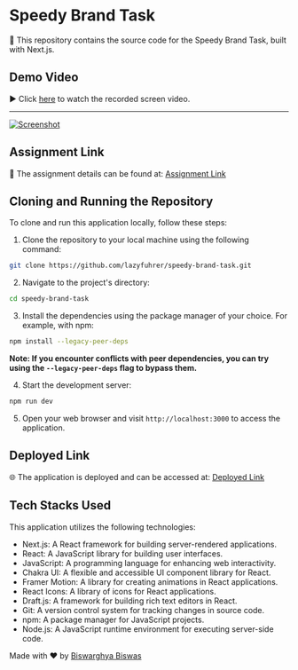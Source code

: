 # Speedy Brand Task

📁 This repository contains the source code for the Speedy Brand Task, built with Next.js.

## Demo Video

▶️ Click [here](https://drive.google.com/file/d/1AW3ot-WnlK0NiV6cUTBi5mSgVx_Z1oEo/view?usp=sharing) to watch the recorded screen video.

---

[![Screenshot](https://github.com/lazyfuhrer/speedy-brand-task/assets/64888892/b38444ce-a71e-4140-8107-1060029edd11)](https://example.com/recorded-screen-video)

## Assignment Link

📝 The assignment details can be found at: [Assignment Link](https://drive.google.com/file/d/1AQA9uGgwkI4XeG94S82Lh-84Qxefgeol/view)

## Cloning and Running the Repository

To clone and run this application locally, follow these steps:

1. Clone the repository to your local machine using the following command:
```bash
git clone https://github.com/lazyfuhrer/speedy-brand-task.git
```
2. Navigate to the project's directory:
```bash
cd speedy-brand-task
```
3. Install the dependencies using the package manager of your choice. For example, with npm:
```bash
npm install --legacy-peer-deps
```
**Note: If you encounter conflicts with peer dependencies, you can try using the `--legacy-peer-deps` flag to bypass them.**

4. Start the development server:
```bash
npm run dev
```
5. Open your web browser and visit `http://localhost:3000` to access the application.

## Deployed Link

🌐 The application is deployed and can be accessed at: [Deployed Link](https://joyful-otter-034a74.netlify.app)

## Tech Stacks Used

This application utilizes the following technologies:

- Next.js: A React framework for building server-rendered applications.
- React: A JavaScript library for building user interfaces.
- JavaScript: A programming language for enhancing web interactivity.
- Chakra UI: A flexible and accessible UI component library for React.
- Framer Motion: A library for creating animations in React applications.
- React Icons: A library of icons for React applications.
- Draft.js: A framework for building rich text editors in React.
- Git: A version control system for tracking changes in source code.
- npm: A package manager for JavaScript projects.
- Node.js: A JavaScript runtime environment for executing server-side code.

Made with ❤️ by [Biswarghya Biswas](https://www.linkedin.com/in/biswarghya-biswas)

